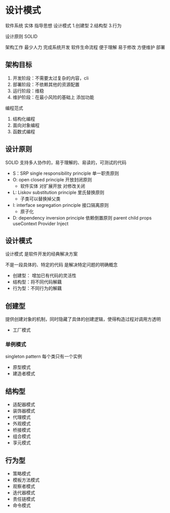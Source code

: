 # 设计模式
软件系统 实体
指导思想 设计模式
1.创建型
2.结构型
3.行为

设计原则 SOLID

架构工作 最少人力 完成系统开发 软件生命流程 便于理解 易于修改 方便维护 部署

## 架构目标

1. 开发阶段：不需要太过复杂的内容，cli
2. 部署阶段：不依赖其他的资源配置
3. 运行阶段：维稳
4. 维护阶段：在最小风险的基础上 添加功能

编程范式
1. 结构化编程
2. 面向对象编程
3. 函数式编程
   
## 设计原则

SOLID
支持多人协作的，易于理解的、易读的，可测试的代码

- S：SRP single responsibility principle 单一职责原则
- O: open closed principle 开放封闭原则
  - 软件实体 对扩展开放 对修改关闭
- L: Liskov substitution principle 里氏替换原则
  - 子类可以替换掉父类
- I: interface segregation principle 接口隔离原则
   - 原子化
- D: dependency inversion principle 依赖倒置原则 parent child props useContext Provider Inject
  
## 设计模式

设计模式 是软件开发的经典解决方案

不是一段具体的、特定的代码 是解决特定问题的明确概念

- 创建型： 增加已有代码的灵活性
- 结构型：将不同代码解藕
- 行为型：不同行为的解藕

## 创建型
提供创建对象的机制，同时隐藏了具体的创建逻辑，使得构造过程对调用方透明

- 工厂模式
### 单例模式
   singleton pattern
   每个类只有一个实例

- 原型模式
- 建造者模式

## 结构型

- 适配器模式
- 装饰器模式
- 代理模式
- 外观模式
- 桥接模式
- 组合模式
- 享元模式

## 行为型

- 策略模式
- 模板方法模式
- 观察者模式
- 迭代器模式
- 责任链模式
- 命令模式



